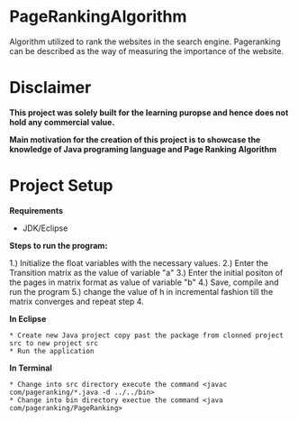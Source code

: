 # PageRankingAlgorithm

Algorithm utilized to rank the websites in the search engine. Pageranking can be described as the way of measuring the importance of the website.

# Disclaimer
**This project was solely built for the learning puropse and hence does not hold any commercial value.**

**Main motivation for the creation of this project is to showcase the knowledge of Java programing language and Page Ranking Algorithm**

# Project Setup

**Requirements**

  - JDK/Eclipse
  
**Steps to run the program:**

1.) Initialize the float variables with the necessary values.
2.) Enter the Transition matrix as the value of variable "a"
3.) Enter the initial positon of the pages in matrix format as value of variable "b"
4.) Save, compile and run the program
5.) change the value of h in incremental fashion till the matrix converges and repeat step 4.

**In Eclipse**
  
    * Create new Java project copy past the package from clonned project src to new project src
    * Run the application
    
**In Terminal**

    * Change into src directory execute the command <javac com/pageranking/*.java -d ../../bin>
    * Change into bin directory exectue the command <java com/pageranking/PageRanking>
